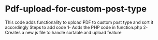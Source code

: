 # Pdf-upload-for-custom-post-type
This code adds functionality to upload PDF to custom post type and sort it accordingly
Steps to add code
1- Adds the PHP code in function.php
2- Creates a new js file to handle sortable and upload feature
